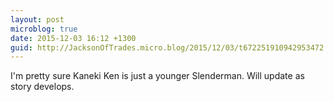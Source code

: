 ```yaml
---
layout: post
microblog: true
date: 2015-12-03 16:12 +1300
guid: http://JacksonOfTrades.micro.blog/2015/12/03/t672251910942953472.html
---
```

I'm pretty sure Kaneki Ken is just a younger Slenderman. Will update as story develops.
